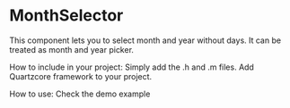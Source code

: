 MonthSelector
=============

This component lets you to select month and year without days. It can be treated as month and year picker.

How to include in your project:
Simply add the .h and .m files. Add Quartzcore framework to your project.

How to use:
Check the demo example
